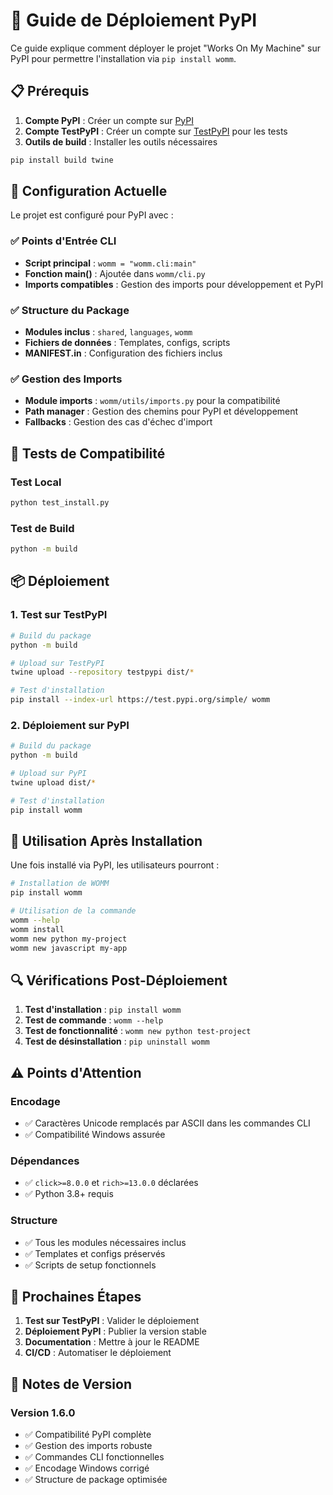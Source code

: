 # 🚀 Guide de Déploiement PyPI

Ce guide explique comment déployer le projet "Works On My Machine" sur PyPI pour permettre l'installation via `pip install womm`.

## 📋 Prérequis

1. **Compte PyPI** : Créer un compte sur [PyPI](https://pypi.org/account/register/)
2. **Compte TestPyPI** : Créer un compte sur [TestPyPI](https://test.pypi.org/account/register/) pour les tests
3. **Outils de build** : Installer les outils nécessaires

```bash
pip install build twine
```

## 🔧 Configuration Actuelle

Le projet est configuré pour PyPI avec :

### ✅ Points d'Entrée CLI
- **Script principal** : `womm = "womm.cli:main"`
- **Fonction main()** : Ajoutée dans `womm/cli.py`
- **Imports compatibles** : Gestion des imports pour développement et PyPI

### ✅ Structure du Package
- **Modules inclus** : `shared`, `languages`, `womm`
- **Fichiers de données** : Templates, configs, scripts
- **MANIFEST.in** : Configuration des fichiers inclus

### ✅ Gestion des Imports
- **Module imports** : `womm/utils/imports.py` pour la compatibilité
- **Path manager** : Gestion des chemins pour PyPI et développement
- **Fallbacks** : Gestion des cas d'échec d'import

## 🧪 Tests de Compatibilité

### Test Local
```bash
python test_install.py
```

### Test de Build
```bash
python -m build
```

## 📦 Déploiement

### 1. Test sur TestPyPI

```bash
# Build du package
python -m build

# Upload sur TestPyPI
twine upload --repository testpypi dist/*

# Test d'installation
pip install --index-url https://test.pypi.org/simple/ womm
```

### 2. Déploiement sur PyPI

```bash
# Build du package
python -m build

# Upload sur PyPI
twine upload dist/*

# Test d'installation
pip install womm
```

## 🎯 Utilisation Après Installation

Une fois installé via PyPI, les utilisateurs pourront :

```bash
# Installation de WOMM
pip install womm

# Utilisation de la commande
womm --help
womm install
womm new python my-project
womm new javascript my-app
```

## 🔍 Vérifications Post-Déploiement

1. **Test d'installation** : `pip install womm`
2. **Test de commande** : `womm --help`
3. **Test de fonctionnalité** : `womm new python test-project`
4. **Test de désinstallation** : `pip uninstall womm`

## ⚠️ Points d'Attention

### Encodage
- ✅ Caractères Unicode remplacés par ASCII dans les commandes CLI
- ✅ Compatibilité Windows assurée

### Dépendances
- ✅ `click>=8.0.0` et `rich>=13.0.0` déclarées
- ✅ Python 3.8+ requis

### Structure
- ✅ Tous les modules nécessaires inclus
- ✅ Templates et configs préservés
- ✅ Scripts de setup fonctionnels

## 🚀 Prochaines Étapes

1. **Test sur TestPyPI** : Valider le déploiement
2. **Déploiement PyPI** : Publier la version stable
3. **Documentation** : Mettre à jour le README
4. **CI/CD** : Automatiser le déploiement

## 📝 Notes de Version

### Version 1.6.0
- ✅ Compatibilité PyPI complète
- ✅ Gestion des imports robuste
- ✅ Commandes CLI fonctionnelles
- ✅ Encodage Windows corrigé
- ✅ Structure de package optimisée 